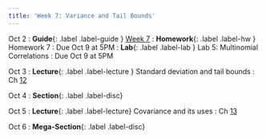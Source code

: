 ```yaml
---
title: 'Week 7: Variance and Tail Bounds'
---
```


Oct 2
: **Guide**{: .label .label-guide } [Week 7](/assets/guides/week07.pdf)
: **Homework**{: .label .label-hw } Homework 7
    : Due Oct 9 at 5PM
: **Lab**{: .label .label-lab } Lab 5: Multinomial Correlations
    : Due Oct 9 at 5PM

Oct 3
: **Lecture**{: .label .label-lecture } Standard deviation and tail bounds
    : Ch [12](http://prob140.org/textbook/content/Chapter_12/00_Standard_Deviation.html)

Oct 4
: **Section**{: .label .label-disc}

Oct 5
: **Lecture**{: .label .label-lecture} Covariance and its uses
    : Ch [13](http://prob140.org/textbook/content/Chapter_13/00_Variance_Via_Covariance.html)

Oct 6
: **Mega-Section**{: .label .label-disc}